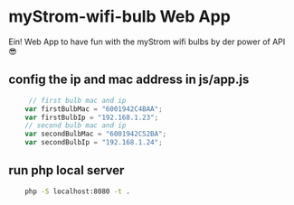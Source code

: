 # myStrom-wifi-bulb Web App
Ein! Web App to have fun with the myStrom wifi bulbs by der power of API 😎

## config the ip and mac address in js/app.js
``` javascript
     // first bulb mac and ip
    var firstBulbMac = "6001942C4BAA";
    var firstBulbIp = "192.168.1.23";
    // second bulb mac and ip
    var secondBulbMac = "6001942C52BA";    
    var secondBulbIp = "192.168.1.24";
```

## run php local server
``` bash
    php -S localhost:8080 -t .
```

